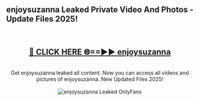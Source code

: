 <h2>enjoysuzanna Leaked Private Video And Photos - Update Files 2025!</h2>
<br>
<div align="center">
<h2><a href="https://top-ai-tools.click/QrbHav" rel="nofollow">🔴 CLICK HERE 🌐==►► enjoysuzanna</a></h2>
<br>
Get enjoysuzanna leaked all content. Now you can access all videos and pictures of enjoysuzanna. New Updated Files 2025!
<br>
<br>
<a href="https://top-ai-tools.click/QrbHav" rel="nofollow" data-target="animated-image.originalLink"><img src="https://i.ibb.co.com/WyWwxjT/player-gif2.gif" alt="enjoysuzanna Leaked  OnlyFans" style="max-width: 100%; display: inline-block;" data-target="animated-image.originalImage"></a>
</div>
<br>